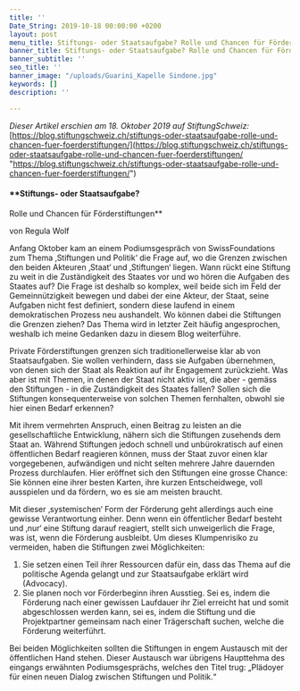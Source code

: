 ```yaml
---
title: ''
Date_String: 2019-10-18 00:00:00 +0200
layout: post
menu_title: Stiftungs- oder Staatsaufgabe? Rolle und Chancen für Förderstiftungen
banner_title: Stiftungs- oder Staatsaufgabe? Rolle und Chancen für Förderstiftungen
banner_subtitle: ''
seo_title: ''
banner_image: "/uploads/Guarini_Kapelle Sindone.jpg"
keywords: []
description: ''

---
```

_Dieser Artikel erschien am 18. Oktober 2019 auf StiftungSchweiz:_ [https://blog.stiftungschweiz.ch/stiftungs-oder-staatsaufgabe-rolle-und-chancen-fuer-foerderstiftungen/](https://blog.stiftungschweiz.ch/stiftungs-oder-staatsaufgabe-rolle-und-chancen-fuer-foerderstiftungen/ "https://blog.stiftungschweiz.ch/stiftungs-oder-staatsaufgabe-rolle-und-chancen-fuer-foerderstiftungen/")

#### **Stiftungs- oder Staatsaufgabe?  
Rolle und Chancen für Förderstiftungen**

von Regula Wolf

Anfang Oktober kam an einem Podiumsgespräch von SwissFoundations zum Thema ‚Stiftungen und Politik‘ die Frage auf, wo die Grenzen zwischen den beiden Akteuren ‚Staat‘ und ‚Stiftungen‘ liegen. Wann rückt eine Stiftung zu weit in die Zuständigkeit des Staates vor und wo hören die Aufgaben des Staates auf? Die Frage ist deshalb so komplex, weil beide sich im Feld der Gemeinnützigkeit bewegen und dabei der eine Akteur, der Staat, seine Aufgaben nicht fest definiert, sondern diese laufend in einem demokratischen Prozess neu aushandelt. Wo können dabei die Stiftungen die Grenzen ziehen? Das Thema wird in letzter Zeit häufig angesprochen, weshalb ich meine Gedanken dazu in diesem Blog weiterführe.

Private Förderstiftungen grenzen sich traditionellerweise klar ab von Staatsaufgaben. Sie wollen verhindern, dass sie Aufgaben übernehmen, von denen sich der Staat als Reaktion auf ihr Engagement zurückzieht. Was aber ist mit Themen, in denen der Staat nicht aktiv ist, die aber - gemäss den Stiftungen - in die Zuständigkeit des Staates fallen? Sollen sich die Stiftungen konsequenterweise von solchen Themen fernhalten, obwohl sie hier einen Bedarf erkennen?

Mit ihrem vermehrten Anspruch, einen Beitrag zu leisten an die gesellschaftliche Entwicklung, nähern sich die Stiftungen zusehends dem Staat an. Während Stiftungen jedoch schnell und unbürokratisch auf einen öffentlichen Bedarf reagieren können, muss der Staat zuvor einen klar vorgegebenen, aufwändigen und nicht selten mehrere Jahre dauernden Prozess durchlaufen. Hier eröffnet sich den Stiftungen eine grosse Chance: Sie können eine ihrer besten Karten, ihre kurzen Entscheidwege, voll ausspielen und da fördern, wo es sie am meisten braucht.

Mit dieser ‚systemischen‘ Form der Förderung geht allerdings auch eine gewisse Verantwortung einher. Denn wenn ein öffentlicher Bedarf besteht und ‚nur‘ eine Stiftung darauf reagiert, stellt sich unweigerlich die Frage, was ist, wenn die Förderung ausbleibt. Um dieses Klumpenrisiko zu vermeiden, haben die Stiftungen zwei Möglichkeiten:

1. Sie setzen einen Teil ihrer Ressourcen dafür ein, dass das Thema auf die politische Agenda gelangt und zur Staatsaufgabe erklärt wird (Advocacy).
2. Sie planen noch vor Förderbeginn ihren Ausstieg. Sei es, indem die Förderung nach einer gewissen Laufdauer ihr Ziel erreicht hat und somit abgeschlossen werden kann, sei es, indem die Stiftung und die Projektpartner gemeinsam nach einer Trägerschaft suchen, welche die Förderung weiterführt.

Bei beiden Möglichkeiten sollten die Stiftungen in engem Austausch mit der öffentlichen Hand stehen. Dieser Austausch war übrigens Haupttehma des eingangs erwähnten Podiumsgesprächs, welches den Titel trug: „Plädoyer für einen neuen Dialog zwischen Stiftungen und Politik.“